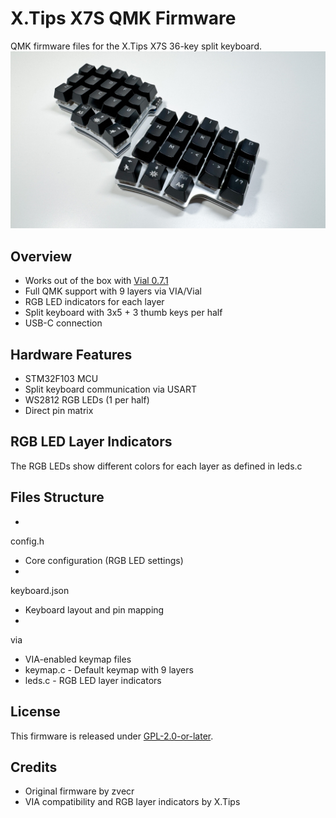 # X.Tips X7S QMK Firmware

QMK firmware files for the X.Tips X7S 36-key split keyboard.
![X.Tips X7S Keyboard](images/keyboard.png)

## Overview

- Works out of the box with [Vial 0.7.1](https://get.vial.today/download/)
- Full QMK support with 9 layers via VIA/Vial
- RGB LED indicators for each layer
- Split keyboard with 3x5 + 3 thumb keys per half
- USB-C connection

## Hardware Features

- STM32F103 MCU
- Split keyboard communication via USART
- WS2812 RGB LEDs (1 per half)
- Direct pin matrix

## RGB LED Layer Indicators

The RGB LEDs show different colors for each layer as defined in leds.c

## Files Structure

- 

config.h

 - Core configuration (RGB LED settings)
- 

keyboard.json

 - Keyboard layout and pin mapping
- 

via

 - VIA-enabled keymap files
  - keymap.c - Default keymap with 9 layers
  - leds.c - RGB LED layer indicators

## License

This firmware is released under [GPL-2.0-or-later](https://www.gnu.org/licenses/gpl-2.0.html).

## Credits

- Original firmware by zvecr
- VIA compatibility and RGB layer indicators by X.Tips
